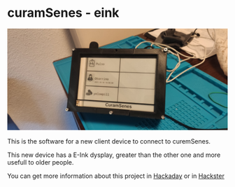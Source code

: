 # curamSenes - eink
<img src="https://github.com/otosan-maker/curamSenes---eink/blob/main/IMG_20211014_185645.jpg">
<p>This is the software for a new client device to connect to curemSenes.</p>
<p>This new device has a E-Ink dysplay, greater than the other one and more usefull to older people.<p>
<p> You can get more information about this project in <a href="https://hackaday.io/project/182049-curamsenes">Hackaday</a> or in <a href="https://www.hackster.io/otosan-maker/curam-senes-8252d3">Hackster</a></p>
 
 
